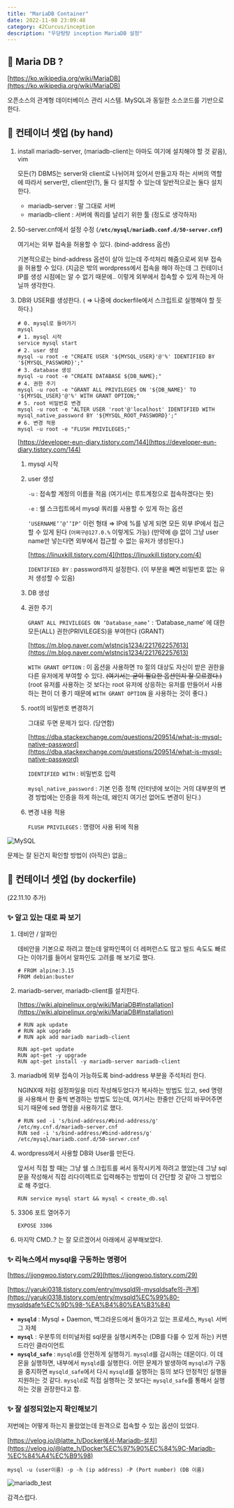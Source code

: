 ```yaml
---
title: "MariaDB Container"
date: 2022-11-08 23:09:48
category: 42Curcus/inception
description: "우당탕탕 inception MariaDB 설정"
---
```


## 🌟 Maria DB ?

[https://ko.wikipedia.org/wiki/MariaDB](https://ko.wikipedia.org/wiki/MariaDB)

오픈소스의 관계형 데이터베이스 관리 시스템. MySQL과 동일한 소스코드를 기반으로 한다.

## 🌟 컨테이너 셋업 (by hand)

1. install mariadb-server, (mariadb-client는 아마도 여기에 설치해야 할 것 같음), vim

    모든(?) DBMS는 server와 client로 나뉘어져 있어서 만들고자 하는 서버의 역할에 따라서 server만, client만(?), 둘 다 설치할 수 있는데 일반적으로는 둘다 설치한다.

    - mariadb-server : 말 그대로 서버
    - mariadb-client : 서버에 쿼리를 날리기 위한 툴 (정도로 생각하자)
2. 50-server.cnf에서 설정 수정 (**`/etc/mysql/mariadb.conf.d/50-server.cnf`)**

    여기서는 외부 접속을 허용할 수 있다. (bind-address 옵션)

    기본적으로는 bind-address 옵션이 살아 있는데 주석처리 해줌으로써 외부 접속을 허용할 수 있다. (지금은 밖의 wordpress에서 접속을 해야 하는데 그 컨테이너 IP를 생성 시점에는 알 수 없기 때문에.. 이렇게 외부에서 접속할 수 있게 하는게 아닐까 생각한다.

3. DB와 USER를 생성한다. ( ⇒ 나중에 dockerfile에서 스크립트로 실행해야 할 듯 하다.)

    ```docker
    # 0. mysql로 들어가기
    mysql
    # 1. mysql 시작
    service mysql start
    # 2. user 생성
    mysql -u root -e "CREATE USER '${MYSQL_USER}'@'%' IDENTIFIED BY '${MYSQL_PASSWORD}';"
    # 3. database 생성
    mysql -u root -e "CREATE DATABASE ${DB_NAME};"
    # 4. 권한 주기
    mysql -u root -e "GRANT ALL PRIVILEGES ON '${DB_NAME}' TO '${MYSQL_USER}'@'%' WITH GRANT OPTION;"
    # 5. root 비밀번호 변경
    mysql -u root -e "ALTER USER 'root'@'localhost' IDENTIFIED WITH mysql_native_password BY '${MYSQL_ROOT_PASSWORD}';"
    # 6. 변경 적용
    mysql -u root -e "FLUSH PRIVILEGES;"
    ```

    [https://developer-eun-diary.tistory.com/144](https://developer-eun-diary.tistory.com/144)

    1. mysql 시작
    2. user 생성

        `-u` : 접속할 계정의 이름을 적음 (여기서는 루트계정으로 접속하겠다는 뜻)

        `-e` : 쉘 스크립트에서 mysql 쿼리를 사용할 수 있게 하는 옵션

        `‘USERNAME’’@’’IP’` 이런 형태 ⇒ IP에 %를 넣게 되면 모든 외부 IP에서 접근할 수 있게 된다 (`어쩌구@127.0.%` 이렇게도 가능) (만약에 @ 없이 그냥 user name만 넣는다면 외부에서 접근할 수 없는 유저가 생성된다.)

        [https://linuxkill.tistory.com/4](https://linuxkill.tistory.com/4)

        `IDENTIFIED BY` : password까지 설정한다. (이 부분을 빼면 비밀번호 없는 유저 생성할 수 있음)

    3. DB 생성
    4. 권한 주기

        `GRANT ALL PRIVILEGES ON ‘Database_name’` : ‘Database_name’ 에 대한 모든(ALL) 권한(PRIVILEGES)을 부여한다 (GRANT)

        [https://m.blog.naver.com/wlstncjs1234/221762257613](https://m.blog.naver.com/wlstncjs1234/221762257613)

        `WITH GRANT OPTION` : 이 옵션을 사용하면 `TO` 절의 대상도 자신이 받은 권한을 다른 유저에게 부여할 수 있다. ~~(여기서는 굳이 필요한 옵션인지 잘 모르겠다.)~~ (root 유저를 사용하는 것 보다는 root 유저에 상응하는 유저를 만들어서 사용하는 편이 더 좋기 때문에 `WITH GRANT OPTION` 을 사용하는 것이 좋다.)

    5. root의 비밀번호 변경하기

        그대로 두면 문제가 있다. (당연함)

        [https://dba.stackexchange.com/questions/209514/what-is-mysql-native-password](https://dba.stackexchange.com/questions/209514/what-is-mysql-native-password)

        `IDENTIFIED WITH` : 비밀번호 입력

        `mysql_native_password` : 기본 인증 정책 (인터넷에 보이는 거의 대부분의 변경 방법에는 인증을 하게 하는데, 왜인지 여기선 없어도 변경이 된다.)

    6. 변경 내용 적용

        `FLUSH PRIVILEGES` : 명령어 사용 뒤에 적용

![MySQL](/mysql_practice.png)

문제는 잘 된건지 확인할 방법이 (아직은) 없음;;

## 🌟 컨테이너 셋업 (by dockerfile)

(22.11.10 추가)

### ✨ 알고 있는 대로 짜 보기

1. 데비안 / 알파인

    데비안을 기본으로 하려고 했는데 알파인쪽이 더 레퍼런스도 많고 빌드 속도도 빠르다는 이야기를 들어서 알파인도 고려를 해 보기로 했다.

    ```docker
    # FROM alpine:3.15
    FROM debian:buster
    ```
2. mariadb-server, mariadb-client를 설치한다.

    [https://wiki.alpinelinux.org/wiki/MariaDB#Installation](https://wiki.alpinelinux.org/wiki/MariaDB#Installation)

    ```docker
    # RUN apk update
    # RUN apk upgrade
    # RUN apk add mariadb mariadb-client

    RUN apt-get update
    RUN apt-get -y upgrade
    RUN apt-get install -y mariadb-server mariadb-client
    ```

3. mariadb에 외부 접속이 가능하도록 bind-address 부분을 주석처리 한다.

    NGINX때 처럼 설정파일을 미리 작성해두었다가 복사하는 방법도 있고, sed 명령을 사용해서 한 줄씩 변경하는 방법도 있는데, 여기서는 한줄만 간단히 바꾸어주면 되기 때문에 sed 명령을 사용하기로 했다.

    ```docker
    # RUN sed -i 's/bind-address/#bind-address/g' /etc/my.cnf.d/mariadb-server.cnf
    RUN sed -i 's/bind-address/#bind-address/g' /etc/mysql/mariadb.conf.d/50-server.cnf
    ```

4. wordpress에서 사용할 DB와 User를 만든다.

    앞서서 직접 할 때는 그냥 쉘 스크립트를 써서 동작시키게 하려고 했었는데 그냥 sql문을 작성해서 직접 리다이렉트로 입력해주는 방법이 더 간단할 것 같아 그 방법으로 해 주었다.

    ```docker
    RUN service mysql start && mysql < create_db.sql
    ```

5. 3306 포트 열어주기

    ```docker
    EXPOSE 3306
    ```

6. 마지막 CMD..? 는 잘 모르겠어서 아래에서 공부해보았다.

### ✨ 리눅스에서 mysql을 구동하는 명령어

[https://jjongwoo.tistory.com/29](https://jjongwoo.tistory.com/29)

[https://yaruki0318.tistory.com/entry/mysqld와-mysqldsafe의-관계](https://yaruki0318.tistory.com/entry/mysqld%EC%99%80-mysqldsafe%EC%9D%98-%EA%B4%80%EA%B3%84)

- **`mysqld`** : Mysql + Daemon, 백그라운드에서 돌아가고 있는 프로세스, `Mysql` 서버 그 자체
- **`mysql`** : 우분투의 터미널처럼 sql문을 실행시켜주는 (DB를 다룰 수 있게 하는) 커맨드라인 클라이언트
- **`mysqld_safe`** : `mysqld`를 안전하게 실행하기. `mysqld`를 감시하는 데몬이다. 이 데몬을 실행하면, 내부에서 `mysqld`를 실행한다. 어떤 문제가 발생하여 `mysqld`가 구동을 중지하면 `mysqld_safe`에서 다시 `mysqld`를 실행하는 등의 보다 안정적인 실행을 지원하는 것 같다.
`mysqld`로 직접 실행하는 것 보다는 `mysqld_safe`를 통해서 실행하는 것을 권장한다고 함.

### ✨ 잘 설정되었는지 확인해보기

저번에는 어떻게 하는지 몰랐었는데 원격으로 접속할 수 있는 옵션이 있었다.

[https://velog.io/@latte_h/Docker에서-Mariadb-설치](https://velog.io/@latte_h/Docker%EC%97%90%EC%84%9C-Mariadb-%EC%84%A4%EC%B9%98)

```shell
mysql -u (user이름) -p -h (ip address) -P (Port number) (DB 이름)
```

![mariadb_test](/mariadb_test.png)

감격스럽다.
